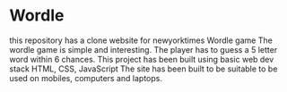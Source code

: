 # Wordle
this repository has a clone website for newyorktimes Wordle  game
The wordle game is simple and interesting. The player has to guess a 5 letter word within 6 chances.
This project has been built using basic web dev stack HTML, CSS, JavaScript
The site has been built to be suitable to be used on mobiles, computers and laptops.
